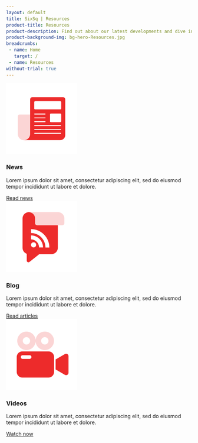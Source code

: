 ```yaml
---
layout: default
title: SixSq | Resources
product-title: Resources
product-description: Find out about our latest developments and dive into our products, services and solutions.
product-background-img: bg-hero-Resources.jpg
breadcrumbs:
 - name: Home
   target: /
 - name: Resources
without-trial: true
---
```


<div class="container-fluid">
    <div class="container section text-center">
        <div id="products" class="anchor-position"></div>
        <div class="row row-col-feature row-col-feature-logo">
            <div class="col-lg-4">
                <div class="shadow">
                    <img src="assets/img/icon-news.svg">
                    <h3>News</h3>
                    <p>Lorem ipsum dolor sit amet, consectetur adipiscing elit, sed do eiusmod tempor incididunt ut labore et dolore.</p><a class="btn btn-light" role="button" href="/news" target="_blank">Read news</a>
                </div>
            </div>
            <div class="col-lg-4">
                <div class="shadow">
                    <img src="assets/img/icon-blog.svg">
                    <h3>Blog</h3>
                    <p>Lorem ipsum dolor sit amet, consectetur adipiscing elit, sed do eiusmod tempor incididunt ut labore et dolore.</p><a class="btn btn-light" role="button" href="/blog" target="_blank">Read articles</a>
                </div>
            </div>
            <div class="col-lg-4">
                <div class="shadow">
                    <img src="assets/img/icon-video.svg">
                    <h3>Videos</h3>
                    <p>Lorem ipsum dolor sit amet, consectetur adipiscing elit, sed do eiusmod tempor incididunt ut labore et dolore.</p><a class="btn btn-light" role="button" href="/videos" target="_blank">Watch now</a>
                </div>
            </div>
        </div>
        <!-- <div class="row row-col-feature row-col-feature-logo">
            <div class="col-lg-4">
                <div class="shadow"><img src="assets/img/icon-Webinar.svg">
                    <h3>Webinar</h3>
                    <p>Lorem ipsum dolor sit amet, consectetur adipiscing elit, sed do eiusmod tempor incididunt ut labore et dolore.</p><a class="btn btn-light" role="button" href="https://nuvla.io/" target="_blank">Watch now</a>
                </div>
            </div>
            <div class="col-lg-4">
                <div class="shadow"><img src="assets/img/icon-knowledge.svg">
                    <h3>Edge Knowledge Base</h3>
                    <p>Lorem ipsum dolor sit amet, consectetur adipiscing elit, sed do eiusmod tempor incididunt ut labore et dolore.</p><a class="btn btn-light" role="button" href="https://nuvla.io/" target="_blank">Read articles</a>
                </div>
            </div>
            <div class="col-lg-4">
                <div class="shadow"><img src="assets/img/icon-documents.svg">
                    <h3>White papers</h3>
                    <p>Lorem ipsum dolor sit amet, consectetur adipiscing elit, sed do eiusmod tempor incididunt ut labore et dolore.</p><a class="btn btn-light" role="button" href="https://nuvla.io/" target="_blank">Learn more</a>
                </div>
            </div>
        </div> -->
    </div>
</div>
